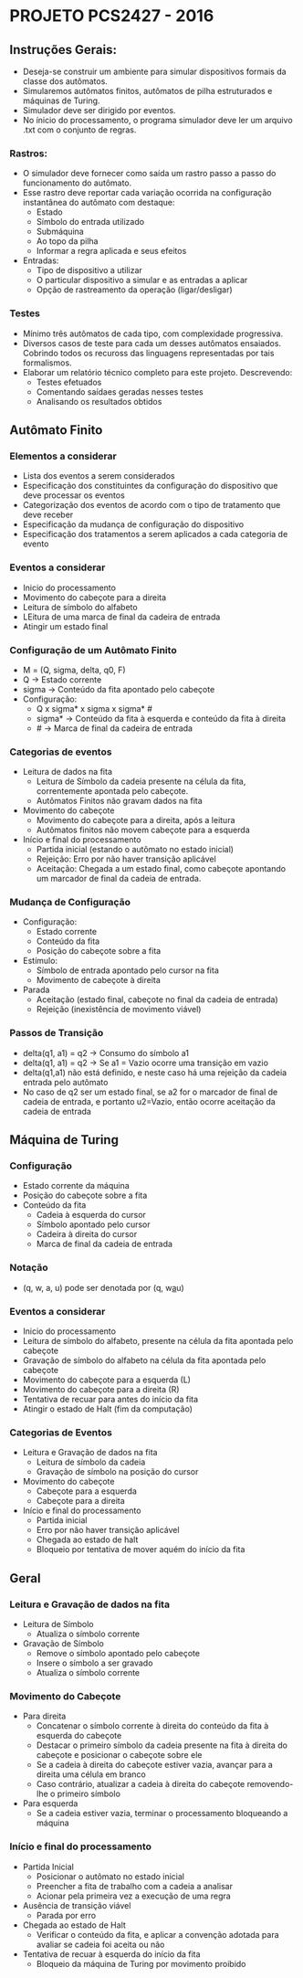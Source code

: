 # PROJETO PCS2427 - 2016

## Instruções Gerais:
* Deseja-se construir um ambiente para simular dispositivos formais da classe dos autômatos.
* Simularemos autômatos finitos, autômatos de pilha estruturados e máquinas de Turing.
* Simulador deve ser dirigido por eventos.
* No ínicio do processamento, o programa simulador deve ler um arquivo .txt com o conjunto de regras.

### Rastros:
* O simulador deve fornecer como saída um rastro passo a passo do funcionamento do autômato.
* Esse rastro deve reportar cada variação ocorrida na configuração instantânea do autômato com destaque:
    * Estado
    * Símbolo do entrada utilizado
    * Submáquina
    * Ao topo da pilha
    * Informar a regra aplicada e seus efeitos
* Entradas:
    * Tipo de dispositivo a utilizar
    * O particular dispositivo a simular e as entradas a aplicar
    * Opção de rastreamento da operação (ligar/desligar)

### Testes
* Mínimo três autômatos de cada tipo, com complexidade progressiva.
* Diversos casos de teste para cada um desses autômatos ensaiados. Cobrindo todos os recuross das linguagens representadas por tais formalismos.
* Elaborar um relatório técnico completo para este projeto. Descrevendo:
    * Testes efetuados
    * Comentando saídaes geradas nesses testes
    * Analisando os resultados obtidos

## Autômato Finito

### Elementos a considerar
* Lista dos eventos a serem considerados
* Especificação dos constituintes da configuração do dispositivo que deve processar os eventos
* Categorização dos eventos de acordo com o tipo de tratamento que deve receber
* Especificação da mudança de configuração do dispositivo
* Especificação dos tratamentos a serem aplicados a cada categoria de evento

### Eventos a considerar
* Inicio do processamento
* Movimento do cabeçote para a direita
* Leitura de símbolo do alfabeto
* LEitura de uma marca de final da cadeira de entrada
* Atingir um estado final

### Configuração de um Autômato Finito
* M = (Q, sigma, delta, q0, F)
* Q -> Estado corrente
* sigma -> Conteúdo da fita apontado pelo cabeçote
* Configuração:
    * Q x sigma* x sigma x sigma* \#
    * sigma* -> Conteúdo da fita à esquerda e conteúdo da fita à direita
    * \# -> Marca de final da cadeira de entrada

### Categorias de eventos
* Leitura de dados na  fita
    * Leitura de Símbolo da cadeia presente na célula da fita, correntemente apontada pelo cabeçote.
    * Autômatos Finitos não gravam dados na fita
* Movimento do cabeçote
    * Movimento do cabeçote para a direita, após a leitura
    * Autômatos finitos não movem cabeçote para a esquerda
* Início e final do processamento
    * Partida inicial (estando o autômato no estado inicial)
    * Rejeição: Erro por não haver transição aplicável
    * Aceitação: Chegada a um estado final, como cabeçote apontando um marcador de final da cadeia de entrada.

### Mudança de Configuração
* Configuração:
    * Estado corrente
    * Conteúdo da fita
    * Posição do cabeçote sobre a fita
* Estímulo:
    * Símbolo de entrada apontado pelo cursor na fita
    * Movimento de cabeçote à direita
* Parada
    * Aceitação (estado final, cabeçote no final da cadeia de entrada)
    * Rejeição (inexistência de movimento viável)
    
### Passos de Transição
* delta(q1, a1) = q2 -> Consumo do símbolo a1
* delta(q1, a1) = q2 -> Se a1 = Vazio ocorre uma transição em vazio
* delta(q1,a1) não está definido, e neste caso há uma rejeição da cadeia entrada pelo autômato
* No caso de q2 ser um estado final, se a2 for o marcador de final de cadeia de entrada, e portanto u2=Vazio, então ocorre aceitação da cadeia de entrada

## Máquina de Turing

### Configuração
* Estado corrente da máquina
* Posição do cabeçote sobre a fita
* Conteúdo da fita
    * Cadeia à esquerda do cursor
    * Símbolo apontado pelo cursor
    * Cadeira à direita do cursor
    * Marca de final da cadeia de entrada

### Notação
* (q, w, a, u) pode ser denotada por (q, w<u>a</u>u)

### Eventos a considerar
* Inicio do processamento
* Leitura de símbolo do alfabeto, presente na célula da fita apontada pelo cabeçote
* Gravação de símbolo do alfabeto na célula da fita apontada pelo cabeçote
* Movimento do cabeçote para a esquerda (L)
* Movimento do cabeçote para a direita (R)
* Tentativa de recuar para antes do início da fita
* Atingir o estado de Halt (fim da computação)

### Categorias de Eventos
* Leitura e Gravação de dados na fita
    * Leitura de símbolo da cadeia
    * Gravação de símbolo na posição do cursor
* Movimento do cabeçote
    * Cabeçote para a esquerda
    * Cabeçote para a direita
* Início e final do processamento
    * Partida inicial
    * Erro por não haver transição aplicável
    * Chegada ao estado de halt
    * Bloqueio por tentativa de mover aquém do início da fita

## Geral

### Leitura e Gravação de dados na fita
* Leitura de Símbolo
    * Atualiza o símbolo corrente
* Gravação de Símbolo
    * Remove o símbolo apontado pelo cabeçote
    * Insere o símbolo a ser gravado
    * Atualiza o símbolo corrente

### Movimento do Cabeçote
* Para direita
    * Concatenar o símbolo corrente à direita do conteúdo da fita à esquerda do cabeçote
    * Destacar o primeiro símbolo da cadeia presente na fita à direita do cabeçote e posicionar o cabeçote sobre ele
    * Se a cadeia à direita do cabeçote estiver vazia, avançar para a direita uma célula em branco
    * Caso contrário, atualizar a cadeia à direita do cabeçote removendo-lhe o primeiro símbolo
* Para esquerda
    * Se a cadeia estiver vazia, terminar o processamento bloqueando a máquina

### Início e final do processamento
* Partida Inicial
    * Posicionar o autômato no estado inicial
    * Preencher a fita de trabalho com a cadeia a analisar
    * Acionar pela primeira vez a execução de uma regra
* Ausência de transição viável
    * Parada por erro
* Chegada ao estado de Halt
    * Verificar o conteúdo da fita, e aplicar a convenção adotada para avaliar se cadeia foi aceita ou não
* Tentativa de recuar à esquerda do início da fita
    * Bloqueio da máquina de Turing por movimento proibido